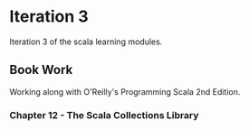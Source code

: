 # Iteration 3
Iteration 3 of the scala learning modules.

## Book Work
Working along with O'Reilly's Programming Scala 2nd Edition.

### Chapter 12 - The Scala Collections Library
